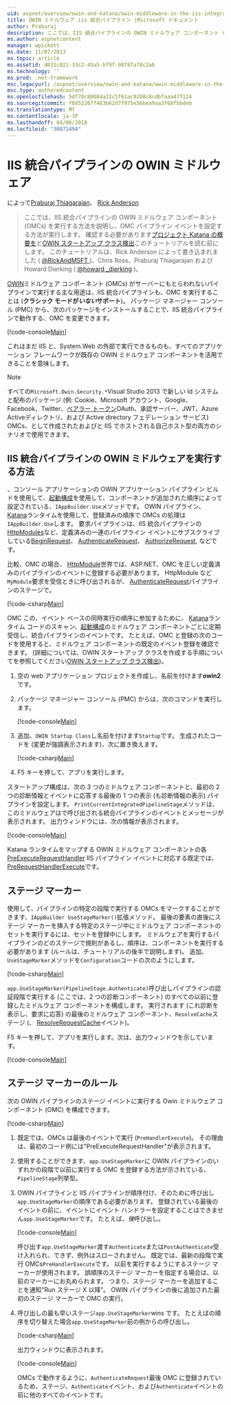 ```yaml
---
uid: aspnet/overview/owin-and-katana/owin-middleware-in-the-iis-integrated-pipeline
title: OWIN ミドルウェア iis 統合パイプライン |Microsoft ドキュメント
author: Praburaj
description: ここでは、IIS 統合パイプラインの OWIN ミドルウェア コンポーネント (OMCs) を実行する方法を説明し、OMC パイプライン イベントを設定する方法が実行します。 行う必要があります.
ms.author: aspnetcontent
manager: wpickett
ms.date: 11/07/2013
ms.topic: article
ms.assetid: d031c021-33c2-45a5-bf9f-98f8fa78c2ab
ms.technology: ''
ms.prod: .net-framework
msc.legacyurl: /aspnet/overview/owin-and-katana/owin-middleware-in-the-iis-integrated-pipeline
msc.type: authoredcontent
ms.openlocfilehash: 5df70c80084a32c5f61ac9288c8cdbfaaa47f124
ms.sourcegitcommit: f8852267f463b62d7f975e56bea9aa3f68fbbdeb
ms.translationtype: MT
ms.contentlocale: ja-JP
ms.lasthandoff: 04/06/2018
ms.locfileid: "30871494"
---
```

<a name="owin-middleware-in-the-iis-integrated-pipeline"></a>IIS 統合パイプラインの OWIN ミドルウェア
====================
によって[Praburaj Thiagarajan](https://github.com/Praburaj)、 [Rick Anderson](https://github.com/Rick-Anderson)

> ここでは、IIS 統合パイプラインの OWIN ミドルウェア コンポーネント (OMCs) を実行する方法を説明し、OMC パイプライン イベントを設定する方法が実行します。 確認する必要があります[プロジェクト Katana の概要を](an-overview-of-project-katana.md)と[OWIN スタートアップ クラス検出](owin-startup-class-detection.md)このチュートリアルを読む前にします。 このチュートリアルは、Rick Anderson によって書き込まれました ( [ @RickAndMSFT ](https://twitter.com/#!/RickAndMSFT) )、Chris Ross、Praburaj Thiagarajan および Howard Dierking ( [ @howard \_dierking](https://twitter.com/howard_dierking) )。


[OWIN](an-overview-of-project-katana.md)ミドルウェア コンポーネント (OMCs) がサーバーにもとらわれないパイプラインで実行する主な用途は、IIS 統合パイプラインも、OMC を実行することは (**クラシック モードが*いない*サポート**)。 パッケージ マネージャー コンソール (PMC) から、次のパッケージをインストールすることで、IIS 統合パイプラインで動作する、OMC を変更できます。

[!code-console[Main](owin-middleware-in-the-iis-integrated-pipeline/samples/sample1.cmd)]

これはまだ IIS と、System.Web の外部で実行できるものも、すべてのアプリケーション フレームワークが既存の OWIN ミドルウェア コンポーネントを活用できることを意味します。 

> [!NOTE]
> すべての`Microsoft.Owin.Security.*`Visual Studio 2013 で新しい Id システムと配布のパッケージ (例: Cookie、Microsoft アカウント、Google、Facebook、Twitter、[ベアラー トークン](http://self-issued.info/docs/draft-ietf-oauth-v2-bearer.html)OAuth、承認サーバー、JWT、Azure Activeディレクトリ、および Active directory フェデレーション サービス) OMCs、として作成されたおよびと IIS でホストされる自己ホスト型の両方のシナリオで使用できます。

## <a name="how-owin-middleware-executes-in-the-iis-integrated-pipeline"></a>IIS 統合パイプラインの OWIN ミドルウェアを実行する方法

、コンソール アプリケーションの OWIN アプリケーション パイプライン ビルドを使用して、[起動構成](owin-startup-class-detection.md)を使用して、コンポーネントが追加された順序によって設定されている、`IAppBuilder.Use`メソッドです。 OWIN パイプライン、 [Katana](an-overview-of-project-katana.md)ランタイムを使用して、登録済みの順序で OMCs の処理は`IAppBuilder.Use`します。 要求パイプラインは、IIS 統合パイプラインの[HttpModules](https://msdn.microsoft.com/library/ms178468(v=vs.85).aspx)など、定義済みの一連のパイプライン イベントにサブスクライブしている[BeginRequest](https://msdn.microsoft.com/library/system.web.httpapplication.beginrequest.aspx)、 [AuthenticateRequest](https://msdn.microsoft.com/library/system.web.httpapplication.authenticaterequest.aspx)、 [AuthorizeRequest](https://msdn.microsoft.com/library/system.web.httpapplication.authorizerequest.aspx), などです。

比較、OMC の場合、 [HttpModule](https://msdn.microsoft.com/library/zec9k340(v=vs.85).aspx)世界では、ASP.NET、OMC を正しい定義済みのパイプラインのイベントに登録する必要があります。 HttpModule など`MyModule`要求を受信ときに呼び出されるが、 [AuthenticateRequest](https://msdn.microsoft.com/library/system.web.httpapplication.authenticaterequest.aspx)パイプラインのステージで。

[!code-csharp[Main](owin-middleware-in-the-iis-integrated-pipeline/samples/sample2.cs?highlight=10)]

OMC この、イベント ベースの同時実行の順序に参加するために、 [Katana](an-overview-of-project-katana.md)ランタイム コードのスキャン、[起動構成](owin-startup-class-detection.md)のミドルウェア コンポーネントごとに定期受信し、統合パイプラインのイベントです。 たとえば、OMC と登録の次のコードを使用すると、ミドルウェア コンポーネントの既定のイベント登録を確認できます。 (詳細については、OWIN スタートアップ クラスを作成する手順についてを参照してください[OWIN スタートアップ クラス検出](owin-startup-class-detection.md))。

1. 空の web アプリケーション プロジェクトを作成し、名前を付けます**owin2**です。
2. パッケージ マネージャー コンソール (PMC) からは、次のコマンドを実行します。 

    [!code-console[Main](owin-middleware-in-the-iis-integrated-pipeline/samples/sample3.cmd)]
3. 追加、`OWIN Startup Class`し名前を付けます`Startup`です。 生成されたコードを (変更が強調表示されます)、次に置き換えます。  

    [!code-csharp[Main](owin-middleware-in-the-iis-integrated-pipeline/samples/sample4.cs?highlight=5-7,15-36)]
4. F5 キーを押して、アプリを実行します。

スタートアップ構成は、次の 3 つのミドルウェア コンポーネントと、最初の 2 つの診断情報とイベントに応答する最後の 1 つの表示 (も診断情報の表示) パイプラインを設定します。 `PrintCurrentIntegratedPipelineStage`メソッドは、このミドルウェアはで呼び出される統合パイプラインのイベントとメッセージが表示されます。 出力ウィンドウには、次の情報が表示されます。

[!code-console[Main](owin-middleware-in-the-iis-integrated-pipeline/samples/sample5.cmd)]

Katana ランタイムをマップする OWIN ミドルウェア コンポーネントの各[PreExecuteRequestHandler](https://msdn.microsoft.com/library/system.web.httpapplication.prerequesthandlerexecute.aspx) IIS パイプライン イベントに対応する既定では、 [PreRequestHandlerExecute](https://msdn.microsoft.com/library/system.web.httpapplication.prerequesthandlerexecute.aspx)です。

## <a name="stage-markers"></a>ステージ マーカー

使用して、パイプラインの特定の段階で実行する OMCs をマークすることができます、`IAppBuilder UseStageMarker()`拡張メソッド。 最後の要素の直後にステージ マーカーを挿入する特定のステージ中にミドルウェア コンポーネントのセットを実行するには、セットを登録中にします。 ミドルウェアを実行するパイプラインのどのステージで規則があるし、順序は、コンポーネントを実行する必要があります (ルールは、チュートリアルの後半で説明します)。 追加、`UseStageMarker`メソッドを`Configuration`コードの次のようにします。

[!code-csharp[Main](owin-middleware-in-the-iis-integrated-pipeline/samples/sample6.cs?highlight=13,19)]

`app.UseStageMarker(PipelineStage.Authenticate)`呼び出しパイプラインの認証段階で実行する (ここでは、2 つの診断コンポーネント) のすべての以前に登録したミドルウェア コンポーネントを構成します。 実行されます (これ診断を表示し、要求に応答) の最後のミドルウェア コンポーネント、`ResolveCache`ステージ (、 [ResolveRequestCache](https://msdn.microsoft.com/library/system.web.httpapplication.resolverequestcache.aspx)イベント)。

F5 キーを押して、アプリを実行します。次は、出力ウィンドウを示しています。

[!code-console[Main](owin-middleware-in-the-iis-integrated-pipeline/samples/sample7.cmd)]

## <a name="stage-marker-rules"></a>ステージ マーカーのルール

次の OWIN パイプラインのステージ イベントに実行する Owin ミドルウェア コンポーネント (OMC) を構成できます。

[!code-csharp[Main](owin-middleware-in-the-iis-integrated-pipeline/samples/sample8.cs)]

1. 既定では、OMCs は最後のイベントで実行 (`PreHandlerExecute`)。 その理由は、最初のコード例には"PreExecuteRequestHandler"が表示されます。
2. 使用することができます、`app.UseStageMarker`に OWIN パイプラインのいずれかの段階で以前に実行する OMC を登録する方法が示されている、`PipelineStage`列挙型。
3. OWIN パイプラインと IIS パイプラインが順序付け、そのために呼び出し`app.UseStageMarker`の順序である必要があります。 登録されている最後のイベントの前に、イベントにイベント ハンドラーを設定することはできません`app.UseStageMarker`です。 たとえば、*後*呼び出し。

    [!code-console[Main](owin-middleware-in-the-iis-integrated-pipeline/samples/sample9.cmd)]

   呼び出す`app.UseStageMarker`渡す`Authenticate`または`PostAuthenticate`受け入れられ、できず、例外はスローされません。 既定では、最新の段階で実行 OMCs`PreHandlerExecute`です。 以前を実行するようにするステージ マーカーが使用されます。 誤順序のステージ マーカーを指定する場合は、以前のマーカーにお丸められます。 つまり、ステージ マーカーを追加することを通知"Run ステージ X 以降"。 OWIN パイプラインの後に追加された最初のステージ マーカーで OMC の実行。
4. 呼び出しの最も早いステージ`app.UseStageMarker`wins です。 たとえばの順序を切り替えた場合`app.UseStageMarker`前の例からの呼び出し。

    [!code-csharp[Main](owin-middleware-in-the-iis-integrated-pipeline/samples/sample10.cs?highlight=13,19)]

   出力ウィンドウに表示されます。 

    [!code-console[Main](owin-middleware-in-the-iis-integrated-pipeline/samples/sample11.cmd)]

   OMCs で動作するように、`AuthenticateRequest`最後 OMC に登録されているため、ステージ、`Authenticate`イベント、および`Authenticate`イベントの前に他のすべてのイベントです。
